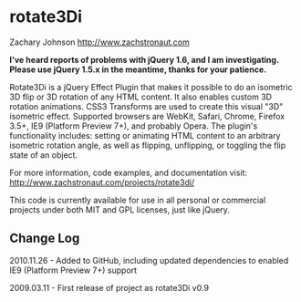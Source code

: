 # rotate3Di

Zachary Johnson
<http://www.zachstronaut.com>

**I've heard reports of problems with jQuery 1.6, and I am investigating. Please use jQuery 1.5.x in the meantime, thanks for your patience.**

Rotate3Di is a jQuery Effect Plugin that makes it possible to do an isometric
3D flip or 3D rotation of any HTML content. It also enables custom 3D rotation
animations. CSS3 Transforms are used to create this visual "3D" isometric
effect. Supported browsers are WebKit, Safari, Chrome, Firefox 3.5+,
IE9 (Platform Preview 7+), and probably Opera. The plugin's functionality
includes: setting or animating HTML content to an arbitrary isometric rotation
angle, as well as flipping, unflipping, or toggling the flip state of an object.

For more information, code examples, and documentation visit:
<http://www.zachstronaut.com/projects/rotate3di/>

This code is currently available for use in all personal or commercial projects
under both MIT and GPL licenses, just like jQuery.

## Change Log

2010.11.26 - Added to GitHub, including updated dependencies to enabled
             IE9 (Platform Preview 7+) support

2009.03.11 - First release of project as rotate3Di v0.9

